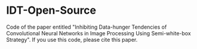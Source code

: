 # IDT-Open-Source
Code of the paper entitled "Inhibiting Data-hunger Tendencies of Convolutional Neural Networks in Image Processing Using Semi-white-box Strategy".
If you use this code, please cite this paper.
